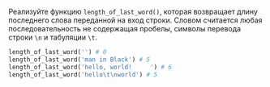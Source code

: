 Реализуйте функцию ```length_of_last_word()```, которая возвращает длину последнего слова переданной на вход строки. Словом считается любая последовательность не содержащая пробелы, символы перевода строки ```\n``` и табуляции ```\t```.
```python 
length_of_last_word('') # 0
length_of_last_word('man in Black') # 5
length_of_last_word('hello, world!     ') # 6
length_of_last_word('hello\t\nworld') # 5
```